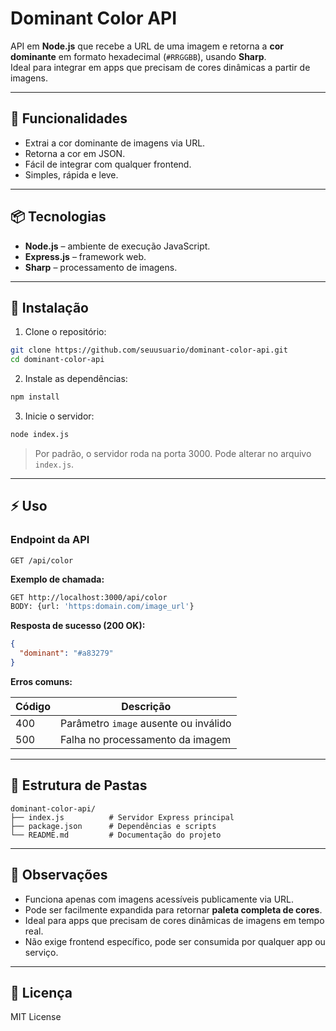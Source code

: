 # Dominant Color API

API em **Node.js** que recebe a URL de uma imagem e retorna a **cor dominante** em formato hexadecimal (`#RRGGBB`), usando **Sharp**.  
Ideal para integrar em apps que precisam de cores dinâmicas a partir de imagens.

---

## 🚀 Funcionalidades

- Extrai a cor dominante de imagens via URL.
- Retorna a cor em JSON.
- Fácil de integrar com qualquer frontend.
- Simples, rápida e leve.

---

## 📦 Tecnologias

- **Node.js** – ambiente de execução JavaScript.
- **Express.js** – framework web.
- **Sharp** – processamento de imagens.

---

## 🔧 Instalação

1. Clone o repositório:
```bash
git clone https://github.com/seuusuario/dominant-color-api.git
cd dominant-color-api
````

2. Instale as dependências:

```bash
npm install
```

3. Inicie o servidor:

```bash
node index.js
```

> Por padrão, o servidor roda na porta 3000. Pode alterar no arquivo `index.js`.

---

## ⚡ Uso

### Endpoint da API

```
GET /api/color
```

**Exemplo de chamada:**

```bash
GET http://localhost:3000/api/color
BODY: {url: 'https:domain.com/image_url'}
```

**Resposta de sucesso (200 OK):**

```json
{
  "dominant": "#a83279"
}
```

**Erros comuns:**

| Código | Descrição                             |
| ------ | ------------------------------------- |
| 400    | Parâmetro `image` ausente ou inválido |
| 500    | Falha no processamento da imagem      |

---

## 📁 Estrutura de Pastas

```
dominant-color-api/
├── index.js          # Servidor Express principal
├── package.json      # Dependências e scripts
└── README.md         # Documentação do projeto
```

---

## 📝 Observações

* Funciona apenas com imagens acessíveis publicamente via URL.
* Pode ser facilmente expandida para retornar **paleta completa de cores**.
* Ideal para apps que precisam de cores dinâmicas de imagens em tempo real.
* Não exige frontend específico, pode ser consumida por qualquer app ou serviço.

---

## 📌 Licença

MIT License


